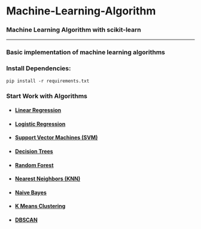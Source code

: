 # Machine-Learning-Algorithm

### Machine Learning Algorithm with scikit-learn

---

### Basic implementation of machine learning algorithms

### Install Dependencies:

```shell
pip install -r requirements.txt
```

### Start Work with Algorithms
- #### [Linear Regression](1%20-%20Linear%20Regression)
- #### [Logistic Regression](2%20-%20Logistic%20Regression)
- #### [Support Vector Machines (SVM)](3%20-%20Support%20Vector%20Machines%20(SVM))
- #### [Decision Trees](4%20-%20Decision%20Trees)
- #### [Random Forest](5%20-%20Random%20Forest)
- #### [Nearest Neighbors (KNN)](6%20-%20Nearest%20Neighbors%20(KNN))
- #### [Naive Bayes](7%20-%20Naive%20Bayes)
- #### [K Means Clustering](8%20-%20K%20Means%20Clustering)
- #### [DBSCAN](9%20-%20DBSCAN)


